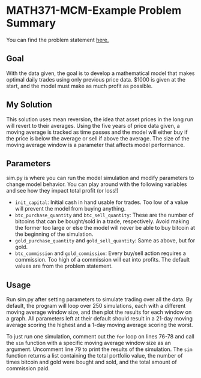 # MATH371-MCM-Example Problem Summary
You can find the problem statement [here.](https://www.mathmodels.org/Problems/2022/MCM-C/2022_MCM_Problem_C.pdf)
## Goal
With the data given, the goal is to develop a mathematical model that makes optimal daily trades using only previous price data. $1000 is given at the start, and the model must make as much profit as possible.

## My Solution
This solution uses mean reversion, the idea that asset prices in the long run will revert to their averages. Using the five years of price data given, a moving average is tracked as time passes and the model will either buy if the price is below the average or sell if above the average. The size of the moving average window is a parameter that affects model performance.

## Parameters
sim.py is where you can run the model simulation and modify parameters to change model behavior. You can play around with the following variables and see how they impact total profit (or loss!)
* ```init_capital```: Initial cash in hand usable for trades. Too low of a value will prevent the model from buying anything.
* ```btc_purchase_quantity``` and ```btc_sell_quantity```: These are the number of bitcoins that can be bought/sold in a trade, respectively. Avoid making the former too large or else the model will never be able to buy bitcoin at the beginning of the simulation.
* ```gold_purchase_quantity``` and ```gold_sell_quantity```: Same as above, but for gold.
* ```btc_commission``` and ```gold_commission```: Every buy/sell action requires a commission. Too high of a commission will eat into profits. The default values are from the problem statement.

## Usage
Run sim.py after setting parameters to simulate trading over all the data. By default, the program will loop over 250 simulations, each with a different moving average window size, and then plot the results for each window on a graph. All parameters left at their default should result in a 21-day moving average scoring the highest and a 1-day moving average scoring the worst.

To just run one simulation, comment out the ```for``` loop on lines 76-78 and call the ```sim``` function with a specific moving average window size as an argument. Uncomment line 79 to print the results of the simulation. The ```sim``` function returns a list containing the total portfolio value, the number of times bitcoin and gold were bought and sold, and the total amount of commission paid.
